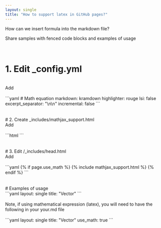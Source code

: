 ```yaml
---
layout: single
title: "How to support latex in GitHub pages?"
---
```



How can we insert formula into the markdown file?


Share samples with fenced code blocks and examples of usage
<br/>
<br/>
<br/>
# 1. Edit _config.yml
<br/>
Add
<br/>
<br/>
```yaml
# Math equation
markdown: kramdown
highlighter: rouge
lsi: false
excerpt_separator: "\n\n"
incremental: false
```
<br/>
<br/>
<br/>
# 2. Create _includes/mathjax_support.html
<br/>
Add
<br/>
<br/>
```html
<script type="text/x-mathjax-config">
MathJax.Hub.Config({
    TeX: {
      equationNumbers: {
        autoNumber: "AMS"
      }
    },
    tex2jax: {
    inlineMath: [ ['$', '$'] ],
    displayMath: [ ['$$', '$$'] ],
    processEscapes: true,
  }
});
MathJax.Hub.Register.MessageHook("Math Processing Error",function (message) {
	  alert("Math Processing Error: "+message[1]);
	});
MathJax.Hub.Register.MessageHook("TeX Jax - parse error",function (message) {
	  alert("Math Processing Error: "+message[1]);
	});
</script>
<script type="text/javascript" async
  src="https://cdn.mathjax.org/mathjax/latest/MathJax.js?config=TeX-MML-AM_CHTML">
</script>
```
<br/>
<br/>
<br/>
# 3. Edit /_includes/head.html
<br/>
Add
<br/>
<br/>
```yaml
{% if page.use_math %}
  {% include mathjax_support.html %}
{% endif %}
```
<br/>
<br/>
<br/>
# Examples of usage
<br/>
```yaml
layout: single
title: "Vector"
```
<br/>
<br/>
Note, if using mathematical expression (latex), you will need to have the following in your your.md file
<br/>
<br/>
```yaml
layout: single
title: "Vector"
use_math: true
```
<br/>
